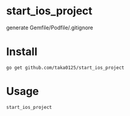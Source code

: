 # start_ios_project

generate Gemfile/Podfile/.gitignore

# Install

```console
go get github.com/taka0125/start_ios_project
```

# Usage

```console
start_ios_project
```
